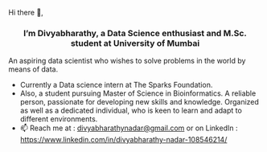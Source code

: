 Hi there 👋,

### <div align="center">I’m Divyabharathy, a Data Science enthusiast and  M.Sc. student at University of Mumbai </div>  

An aspiring data scientist who wishes to solve problems in the world by means of data. 

- Currently a Data science intern at The Sparks Foundation.
- Also, a student pursuing Master of Science in Bioinformatics. A reliable person, passionate for developing new skills and knowledge. Organized as well as a dedicated individual, who is keen to learn and adapt to different environments.
- 📫 Reach me at : divyabharathynadar@gmail.com or on LinkedIn : https://www.linkedin.com/in/divyabharathy-nadar-108546214/
  

<!---
divyabharathynadar/divyabharathynadar is a ✨ special ✨ repository because its `README.md` (this file) appears on your GitHub profile.
You can click the Preview link to take a look at your changes.
--->
